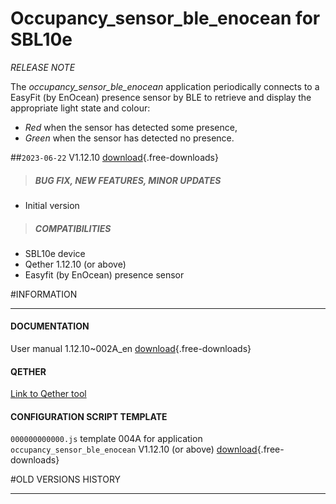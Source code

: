 # Occupancy_sensor_ble_enocean for SBL10e
*RELEASE NOTE*

The *occupancy_sensor_ble_enocean* application periodically connects to a EasyFit (by EnOcean) presence sensor by BLE to retrieve and display the appropriate light state and colour:

- *Red* when the sensor has detected some presence,
- *Green* when the sensor has detected no presence.

##`2023-06-22` V1.12.10 [download](sbl10e/occupancy_sensor_ble_enocean/V1.12.10/bm0032_occupancy_sensor_ble_enocean-sbl10e-setup-1.12.10.bin){.free-downloads}
>##### **BUG FIX, NEW FEATURES, MINOR UPDATES**
- Initial version
>##### **COMPATIBILITIES**
- SBL10e device 
- Qether 1.12.10 (or above)
- Easyfit (by EnOcean) presence sensor 

#INFORMATION
***********************************************************************
#### **DOCUMENTATION**  
User manual 1.12.10~002A_en [download](sbl10e/occupancy_sensor_ble_enocean/V1.12.10/sbl10e-occupancy-sensor-ble-enocean-user_manual-1.12.10~002A_en.pdf){.free-downloads}
#### **QETHER**
[Link to Qether tool](http://www.innes.pro/en/support/index.php?SBL10e/Qether)
#### **CONFIGURATION SCRIPT TEMPLATE** 
`000000000000.js` template 004A for application `occupancy_sensor_ble_enocean` V1.12.10 (or above) [download](sbl10e/occupancy_sensor_ble_enocean/V1.12.10/configuration-script-template/000000000000.js){.free-downloads} 

#OLD VERSIONS HISTORY
***********************************************************************
